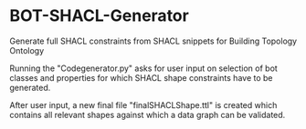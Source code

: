 # BOT-SHACL-Generator
Generate full SHACL constraints from SHACL snippets for Building Topology Ontology

Running the "Codegenerator.py" asks for user input on selection of bot classes and properties for which SHACL shape constraints have to be generated. 

After user input, a new final file "finalSHACLShape.ttl" is created which contains all relevant shapes against which a data graph can be validated. 
